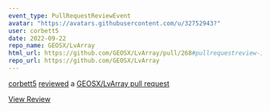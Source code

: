 ```yaml
---
event_type: PullRequestReviewEvent
avatar: "https://avatars.githubusercontent.com/u/32752943?"
user: corbett5
date: 2022-09-22
repo_name: GEOSX/LvArray
html_url: https://github.com/GEOSX/LvArray/pull/268#pullrequestreview-1116268212
repo_url: https://github.com/GEOSX/LvArray
---
```


<a href='https://github.com/corbett5' target='_blank'>corbett5</a> <a href='https://github.com/GEOSX/LvArray/pull/268#pullrequestreview-1116268212' target='_blank'>reviewed</a> a <a href='https://github.com/GEOSX/LvArray/pull/268' target='_blank'>GEOSX/LvArray pull request</a>

<small></small>

<a href='https://github.com/GEOSX/LvArray/pull/268#pullrequestreview-1116268212' target='_blank'>View Review</a>